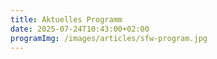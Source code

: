 ```yaml
---
title: Aktuelles Programm
date: 2025-07-24T10:43:00+02:00
programImg: /images/articles/sfw-program.jpg
---
```


